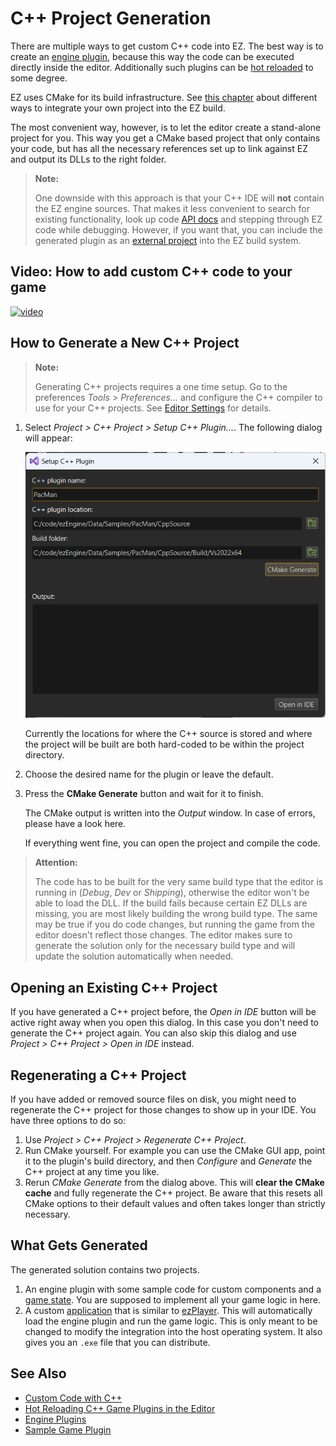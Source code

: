 # C++ Project Generation

There are multiple ways to get custom C++ code into EZ. The best way is to create an [engine plugin](engine-plugins.md), because this way the code can be executed directly inside the editor. Additionally such plugins can be [hot reloaded](cpp-code-reload.md) to some degree.

EZ uses CMake for its build infrastructure. See [this chapter](cpp-overview.md#build-setup) about different ways to integrate your own project into the EZ build.

The most convenient way, however, is to let the editor create a stand-alone project for you. This way you get a CMake based project that only contains your code, but has all the necessary references set up to link against EZ and output its DLLs to the right folder.

> **Note:**
>
> One downside with this approach is that your C++ IDE will **not** contain the EZ engine sources. That makes it less convenient to search for existing functionality, look up code [API docs](../../api-docs.md) and stepping through EZ code while debugging.
However, if you want that, you can include the generated plugin as an [external project](../../build/cmake-config.md#external-projects) into the EZ build system.

## Video: How to add custom C++ code to your game

[![video](https://img.youtube.com/vi/EGobr-BqhSI/0.jpg)](https://www.youtube.com/watch?v=EGobr-BqhSI)

## How to Generate a New C++ Project

> **Note:**
>
> Generating C++ projects requires a one time setup. Go to the preferences *Tools > Preferences...* and configure the C++ compiler to use for your C++ projects. See [Editor Settings](../../editor/editor-settings.md) for details.

1. Select *Project > C++ Project > Setup C++ Plugin...*. The following dialog will appear:

   ![Project Generation Dialog](media/generate-project.png)

   Currently the locations for where the C++ source is stored and where the project will be built are both hard-coded to be within the project directory.

1. Choose the desired name for the plugin or leave the default.

1. Press the **CMake Generate** button and wait for it to finish.

   The CMake output is written into the *Output* window. In case of errors, please have a look here.

   If everything went fine, you can open the project and compile the code.

> **Attention:**
>
> The code has to be built for the very same build type that the editor is running in (*Debug*, *Dev* or *Shipping*), otherwise the editor won't be able to load the DLL. If the build fails because certain EZ DLLs are missing, you are most likely building the wrong build type. The same may be true if you do code changes, but running the game from the editor doesn't reflect those changes. The editor makes sure to generate the solution only for the necessary build type and will update the solution automatically when needed.

## Opening an Existing C++ Project

If you have generated a C++ project before, the *Open in IDE* button will be active right away when you open this dialog. In this case you don't need to generate the C++ project again. You can also skip this dialog and use *Project > C++ Project > Open in IDE* instead.

## Regenerating a C++ Project

If you have added or removed source files on disk, you might need to regenerate the C++ project for those changes to show up in your IDE. You have three options to do so:

1. Use *Project > C++ Project > Regenerate C++ Project*.
1. Run CMake yourself. For example you can use the CMake GUI app, point it to the plugin's build directory, and then *Configure* and *Generate* the C++ project at any time you like.
1. Rerun *CMake Generate* from the dialog above. This will **clear the CMake cache** and fully regenerate the C++ project. Be aware that this resets all CMake options to their default values and often takes longer than strictly necessary.

## What Gets Generated

The generated solution contains two projects.

1. An engine plugin with some sample code for custom components and a [game state](../../runtime/application/game-state.md). You are supposed to implement all your game logic in here.
1. A custom [application](../../runtime/application/application.md) that is similar to [ezPlayer](../../tools/player.md). This will automatically load the engine plugin and run the game logic. This is only meant to be changed to modify the integration into the host operating system. It also gives you an `.exe` file that you can distribute.

## See Also

* [Custom Code with C++](cpp-overview.md)
* [Hot Reloading C++ Game Plugins in the Editor](cpp-code-reload.md)
* [Engine Plugins](engine-plugins.md)
* [Sample Game Plugin](../../../samples/sample-game-plugin.md)
